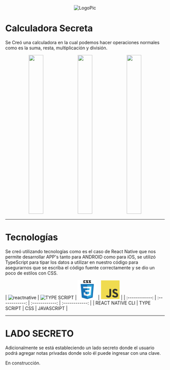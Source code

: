  <p align='center'>
  <img alt='LogoPic' src='https://reactnative.dev/img/header_logo.svg'   width='200px' height='200px' />
</p>

# Calculadora Secreta

Se Creó una calculadora en la cual podemos hacer operaciones normales como es la suma, resta, multiplicación y división.

<p align="center">
<img  src="https://user-images.githubusercontent.com/76981775/132179292-d3189efa-ba7b-408d-89b6-aace93657f89.png" width="30%" height='500px'>
<img  src="https://user-images.githubusercontent.com/76981775/132179353-958a60de-d967-4583-86ad-53357662eca6.png" width="30%" height='500px'>
<img  src="https://user-images.githubusercontent.com/76981775/132179395-af4dabf9-f439-4abe-bc5b-064a3405d727.png" width="30%" height='500px'>
</p>

**************

# Tecnologías


Se creó utilizando tecnologías como es el caso de React Native que nos permite desarrollar APP's tanto para ANDROID como para iOS, se utilizó TypeScript para tipar los datos a utilizar en nuestro código para asegurarnos que se escriba el código fuente correctamente y se dio un poco de estilos con CSS.

| <img src="https://reactnative.dev/img/header_logo.svg" alt="reactnative" width="60" alt="React Native"> | <img src="https://res.cloudinary.com/practicaldev/image/fetch/s--6McQQU7i--/c_imagga_scale,f_auto,fl_progressive,h_900,q_auto,w_1600/https://dev-to-uploads.s3.amazonaws.com/i/j4hwcf7lntmqyha7ras5.png" width="70" alt="TYPE SCRIPT"> | <img src="https://raw.githubusercontent.com/devicons/devicon/master/icons/css3/css3-original-wordmark.svg" width="60" alt="CSS"> |
<img src="https://raw.githubusercontent.com/devicons/devicon/master/icons/javascript/javascript-original.svg" width="60" alt="JS"> |
| :------------: | :------------: | :------------: | :------------: | 
| REACT NATIVE CLI | TYPE SCRIPT | CSS  |  JAVASCRIPT  | 


*******************

# LADO SECRETO

Adicionalmente se está estableciendo un lado secreto donde el usuario podrá agregar notas privadas donde solo él puede ingresar con una clave.

En construcción.



